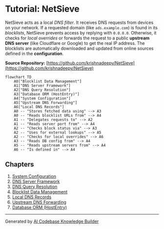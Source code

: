 # Tutorial: NetSieve

NetSieve acts as a local *DNS filter*. It receives DNS requests from devices on your network.
If a requested domain (like `ads.example.com`) is found in its *blocklists*, NetSieve prevents access by replying with `0.0.0.0`.
Otherwise, it checks for *local overrides* or forwards the request to a public **upstream DNS server** (like Cloudflare or Google) to get the real IP address.
The blocklists are automatically downloaded and updated from online sources defined in the **configuration**.


**Source Repository:** [https://github.com/krishnadeepy/NetSieve](https://github.com/krishnadeepy/NetSieve)

```mermaid
flowchart TD
    A0["Blocklist Data Management"]
    A1["DNS Server Framework"]
    A2["DNS Query Resolution"]
    A3["Database ORM (HostEntry)"]
    A4["System Configuration"]
    A5["Upstream DNS Forwarding"]
    A6["Local DNS Records"]
    A0 -- "Stores fetched data using" --> A3
    A0 -- "Reads blocklist URLs from" --> A4
    A1 -- "Delegates requests to" --> A2
    A1 -- "Reads server port from" --> A4
    A2 -- "Checks block status via" --> A3
    A2 -- "Uses for external lookups" --> A5
    A2 -- "Checks for local overrides" --> A6
    A3 -- "Reads DB config from" --> A4
    A5 -- "Reads upstream servers from" --> A4
    A6 -- "Is defined in" --> A4
```

## Chapters

1. [System Configuration](01_system_configuration.md)
2. [DNS Server Framework](02_dns_server_framework.md)
3. [DNS Query Resolution](03_dns_query_resolution.md)
4. [Blocklist Data Management](04_blocklist_data_management.md)
5. [Local DNS Records](05_local_dns_records.md)
6. [Upstream DNS Forwarding](06_upstream_dns_forwarding.md)
7. [Database ORM (HostEntry)](07_database_orm__hostentry_.md)


---

Generated by [AI Codebase Knowledge Builder](https://github.com/The-Pocket/Tutorial-Codebase-Knowledge)